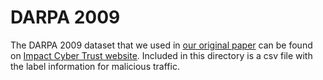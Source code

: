 # DARPA 2009

The DARPA 2009 dataset that we used in [our original paper](https://arxiv.org/abs/2004.14477) can be found on [Impact Cyber Trust website](https://www.impactcybertrust.org/dataset_view?idDataset=742). Included in this directory is a csv file with the label information for malicious traffic.
